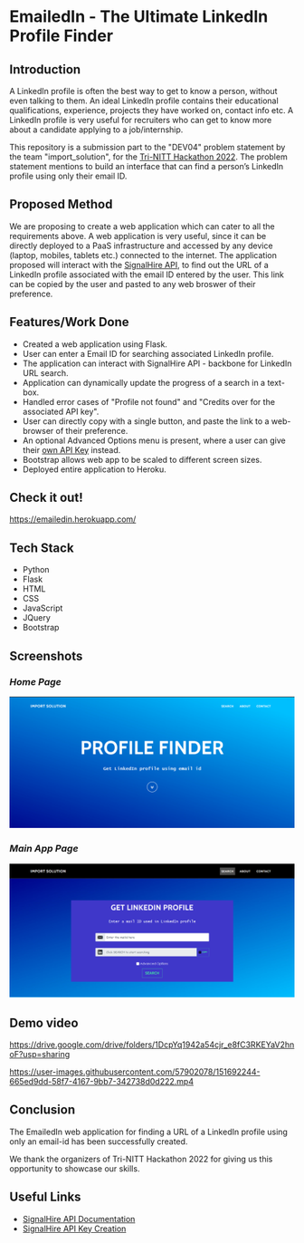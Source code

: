 # EmailedIn - The Ultimate LinkedIn Profile Finder

## Introduction
A LinkedIn profile is often the best way to get to know a person, without even talking to them. An ideal LinkedIn profile contains their educational qualifications, experience, projects they have worked on, contact info etc. A LinkedIn profile is very useful for recruiters who can get to know more about a candidate applying to a job/internship.

This repository is a submission part to the "DEV04" problem statement by the team "import_solution", for the [Tri-NITT Hackathon 2022](https://tri-nit-hackathon.github.io/).
The problem statement mentions to build an interface that can find a person’s LinkedIn profile using only their email ID. 

## Proposed Method
We are proposing to create a web application which can cater to all the requirements above. A web application is very useful, since it can be directly deployed to a PaaS infrastructure and accessed by any device (laptop, mobiles, tablets etc.) connected to the internet. The application proposed will interact with the [SignalHire API](https://www.signalhire.com/api), to find out the URL of a LinkedIn profile associated with the email ID entered by the user. This link can be copied by the user and pasted to any web broswer of their preference.

## Features/Work Done
* Created a web application using Flask.
* User can enter a Email ID for searching associated LinkedIn profile.
* The application can interact with SignalHire API - backbone for LinkedIn URL search.
* Application can dynamically update the progress of a search in a text-box.
* Handled error cases of "Profile not found" and "Credits over for the associated API key".
* User can directly copy with a single button, and paste the link to a web-browser of their preference.
* An optional Advanced Options menu is present, where a user can give their [own API Key](https://www.signalhire.com/apiIntegrations) instead.
* Bootstrap allows web app to be scaled to different screen sizes.
* Deployed entire application to Heroku.

## Check it out!
https://emailedin.herokuapp.com/

## Tech Stack
* Python
* Flask
* HTML
* CSS 
* JavaScript
* JQuery
* Bootstrap

## Screenshots

### *Home Page*
![home-page](/app_pics/home-page.png)

### *Main App Page*
![main-app-page](/app_pics/main-app-page.png)

## Demo video
https://drive.google.com/drive/folders/1DcpYq1942a54cjr_e8fC3RKEYaV2hnoF?usp=sharing

https://user-images.githubusercontent.com/57902078/151692244-665ed9dd-58f7-4167-9bb7-342738d0d222.mp4


## Conclusion
The EmailedIn web application for finding a URL of a LinkedIn profile using only an email-id has been successfully created.

We thank the organizers of Tri-NITT Hackathon 2022 for giving us this opportunity to showcase our skills.

## Useful Links
* [SignalHire API Documentation](https://www.signalhire.com/api)
* [SignalHire API Key Creation](https://www.signalhire.com/apiIntegrations)
